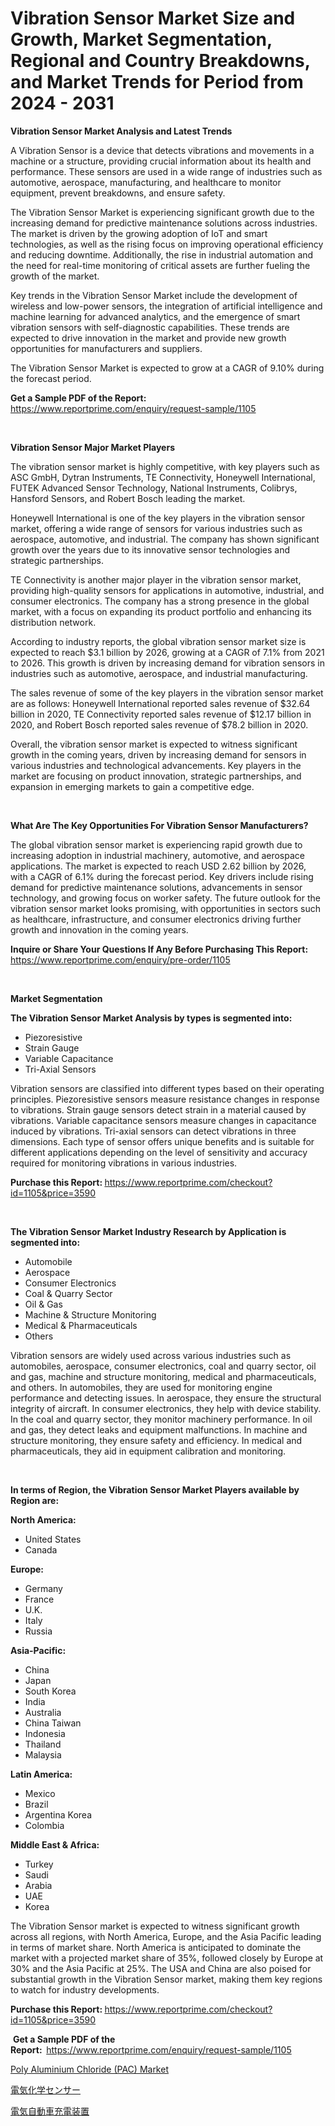 <p><h1>Vibration Sensor Market Size and Growth, Market Segmentation, Regional and Country Breakdowns, and Market Trends for Period from 2024 -  2031</h1></p><p><strong>Vibration Sensor Market Analysis and Latest Trends</strong></p>
<p><p>A Vibration Sensor is a device that detects vibrations and movements in a machine or a structure, providing crucial information about its health and performance. These sensors are used in a wide range of industries such as automotive, aerospace, manufacturing, and healthcare to monitor equipment, prevent breakdowns, and ensure safety.</p><p>The Vibration Sensor Market is experiencing significant growth due to the increasing demand for predictive maintenance solutions across industries. The market is driven by the growing adoption of IoT and smart technologies, as well as the rising focus on improving operational efficiency and reducing downtime. Additionally, the rise in industrial automation and the need for real-time monitoring of critical assets are further fueling the growth of the market.</p><p>Key trends in the Vibration Sensor Market include the development of wireless and low-power sensors, the integration of artificial intelligence and machine learning for advanced analytics, and the emergence of smart vibration sensors with self-diagnostic capabilities. These trends are expected to drive innovation in the market and provide new growth opportunities for manufacturers and suppliers.</p><p>The Vibration Sensor Market is expected to grow at a CAGR of 9.10% during the forecast period.</p></p>
<p><strong>Get a Sample PDF of the Report:&nbsp;</strong> <a href="https://www.reportprime.com/enquiry/request-sample/1105">https://www.reportprime.com/enquiry/request-sample/1105</a></p>
<p>&nbsp;</p>
<p><strong>Vibration Sensor Major Market Players</strong></p>
<p><p>The vibration sensor market is highly competitive, with key players such as ASC GmbH, Dytran Instruments, TE Connectivity, Honeywell International, FUTEK Advanced Sensor Technology, National Instruments, Colibrys, Hansford Sensors, and Robert Bosch leading the market.</p><p>Honeywell International is one of the key players in the vibration sensor market, offering a wide range of sensors for various industries such as aerospace, automotive, and industrial. The company has shown significant growth over the years due to its innovative sensor technologies and strategic partnerships.</p><p>TE Connectivity is another major player in the vibration sensor market, providing high-quality sensors for applications in automotive, industrial, and consumer electronics. The company has a strong presence in the global market, with a focus on expanding its product portfolio and enhancing its distribution network.</p><p>According to industry reports, the global vibration sensor market size is expected to reach $3.1 billion by 2026, growing at a CAGR of 7.1% from 2021 to 2026. This growth is driven by increasing demand for vibration sensors in industries such as automotive, aerospace, and industrial manufacturing.</p><p>The sales revenue of some of the key players in the vibration sensor market are as follows: Honeywell International reported sales revenue of $32.64 billion in 2020, TE Connectivity reported sales revenue of $12.17 billion in 2020, and Robert Bosch reported sales revenue of $78.2 billion in 2020.</p><p>Overall, the vibration sensor market is expected to witness significant growth in the coming years, driven by increasing demand for sensors in various industries and technological advancements. Key players in the market are focusing on product innovation, strategic partnerships, and expansion in emerging markets to gain a competitive edge.</p></p>
<p>&nbsp;</p>
<p><strong>What Are The Key Opportunities For Vibration Sensor Manufacturers?</strong></p>
<p><p>The global vibration sensor market is experiencing rapid growth due to increasing adoption in industrial machinery, automotive, and aerospace applications. The market is expected to reach USD 2.62 billion by 2026, with a CAGR of 6.1% during the forecast period. Key drivers include rising demand for predictive maintenance solutions, advancements in sensor technology, and growing focus on worker safety. The future outlook for the vibration sensor market looks promising, with opportunities in sectors such as healthcare, infrastructure, and consumer electronics driving further growth and innovation in the coming years.</p></p>
<p><strong>Inquire or Share Your Questions If Any Before Purchasing This Report:</strong> <a href="https://www.reportprime.com/enquiry/pre-order/1105">https://www.reportprime.com/enquiry/pre-order/1105</a></p>
<p>&nbsp;</p>
<p><strong>Market Segmentation</strong></p>
<p><strong>The Vibration Sensor Market Analysis by types is segmented into:</strong></p>
<p><ul><li>Piezoresistive</li><li>Strain Gauge</li><li>Variable Capacitance</li><li>Tri-Axial Sensors</li></ul></p>
<p><p>Vibration sensors are classified into different types based on their operating principles. Piezoresistive sensors measure resistance changes in response to vibrations. Strain gauge sensors detect strain in a material caused by vibrations. Variable capacitance sensors measure changes in capacitance induced by vibrations. Tri-axial sensors can detect vibrations in three dimensions. Each type of sensor offers unique benefits and is suitable for different applications depending on the level of sensitivity and accuracy required for monitoring vibrations in various industries.</p></p>
<p><strong>Purchase this Report:&nbsp;</strong><a href="https://www.reportprime.com/checkout?id=1105&price=3590">https://www.reportprime.com/checkout?id=1105&price=3590</a></p>
<p>&nbsp;</p>
<p><strong>The Vibration Sensor Market Industry Research by Application is segmented into:</strong></p>
<p><ul><li>Automobile</li><li>Aerospace</li><li>Consumer Electronics</li><li>Coal & Quarry Sector</li><li>Oil & Gas</li><li>Machine & Structure Monitoring</li><li>Medical & Pharmaceuticals</li><li>Others</li></ul></p>
<p><p>Vibration sensors are widely used across various industries such as automobiles, aerospace, consumer electronics, coal and quarry sector, oil and gas, machine and structure monitoring, medical and pharmaceuticals, and others. In automobiles, they are used for monitoring engine performance and detecting issues. In aerospace, they ensure the structural integrity of aircraft. In consumer electronics, they help with device stability. In the coal and quarry sector, they monitor machinery performance. In oil and gas, they detect leaks and equipment malfunctions. In machine and structure monitoring, they ensure safety and efficiency. In medical and pharmaceuticals, they aid in equipment calibration and monitoring.</p></p>
<p>&nbsp;</p>
<p><strong>In terms of Region, the Vibration Sensor Market Players available by Region are:</strong></p>
<p>
    <p> <strong> North America: </strong>
        <ul>
            <li>United States</li>
            <li>Canada</li>
        </ul>
        </p> 
    <p> <strong> Europe: </strong>
        <ul>
            <li>Germany</li>
            <li>France</li>
            <li>U.K.</li>
            <li>Italy</li>
            <li>Russia</li>
        </ul>
        </p> 
    <p> <strong> Asia-Pacific: </strong>
        <ul>
            <li>China</li>
            <li>Japan</li>
            <li>South Korea</li>
            <li>India</li>
            <li>Australia</li>
            <li>China Taiwan</li>
            <li>Indonesia</li>
            <li>Thailand</li>
            <li>Malaysia</li>
        </ul>
        </p> 
    <p> <strong> Latin America: </strong>
        <ul>
            <li>Mexico</li>
            <li>Brazil</li>
            <li>Argentina Korea</li>
            <li>Colombia</li>
        </ul>
        </p> 
    <p> <strong> Middle East & Africa: </strong>
        <ul>
            <li>Turkey</li>
            <li>Saudi</li>
            <li>Arabia</li>
            <li>UAE</li>
            <li>Korea</li>
        </ul>
    </p>
    </p>
<p><p>The Vibration Sensor market is expected to witness significant growth across all regions, with North America, Europe, and the Asia Pacific leading in terms of market share. North America is anticipated to dominate the market with a projected market share of 35%, followed closely by Europe at 30% and the Asia Pacific at 25%. The USA and China are also poised for substantial growth in the Vibration Sensor market, making them key regions to watch for industry developments.</p></p>
<p><strong>Purchase this Report: </strong><a href="https://www.reportprime.com/checkout?id=1105&price=3590">https://www.reportprime.com/checkout?id=1105&price=3590</a></p>
<p>&nbsp;<strong>Get a Sample PDF of the Report:&nbsp;&nbsp;</strong><a href="https://www.reportprime.com/enquiry/request-sample/1105">https://www.reportprime.com/enquiry/request-sample/1105</a></p>
<p><strong></strong></p>
<p><p><a href="https://sulfuric-clavicle-d39.notion.site/Poly-Aluminium-Chloride-PAC-Market-Research-Report-The-Key-To-Successful-Business-Strategy-Foreca-77cd201afb0d4c6d9b38159b1fe75aa7">Poly Aluminium Chloride (PAC) Market</a></p><p><a href="https://github.com/one-cool-chick/Market-Research-Report-List-1/blob/main/68806888737.md">電気化学センサー</a></p><p><a href="https://github.com/luffiazaza/Market-Research-Report-List-1/blob/main/53412348736.md">電気自動車充電装置</a></p></p>